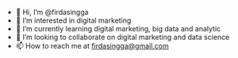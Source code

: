 - 👋 Hi, I’m @firdasingga
- 👀 I’m interested in digital marketing
- 🌱 I’m currently learning digital marketing, big data and analytic
- 💞️ I’m looking to collaborate on digital marketing and data science
- 📫 How to reach me at firdasingga@gmail.com

<!---
firdasingga/firdasingga is a ✨ special ✨ repository because its `README.md` (this file) appears on your GitHub profile.
You can click the Preview link to take a look at your changes.
--->
